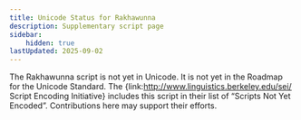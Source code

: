 ```yaml
---
title: Unicode Status for Rakhawunna
description: Supplementary script page
sidebar:
    hidden: true
lastUpdated: 2025-09-02
---
```


The Rakhawunna script is not yet in Unicode. It is not yet in the Roadmap for the Unicode Standard. The {link:http://www.linguistics.berkeley.edu/sei/ Script Encoding Initiative} includes this script in their list of “Scripts Not Yet Encoded”. Contributions here may support their efforts.

[comment]: # (end of intro)

[comment]: # (start of blocks)



[comment]: # (end of blocks)

[comment]: # (start of chars)



[comment]: # (end of chars)

[comment]: # (start of rest)


